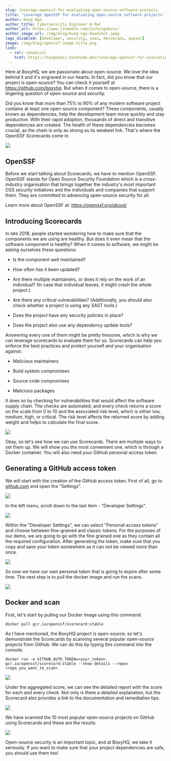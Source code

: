 ```yaml
---
slug: leverage-openssf-for-evaluating-open-source-software-projects
title: 'Leverage OpenSSF for evaluating open-source software projects'
author: Hung Ngo
author_title: Cybersecurity Engineer @ PwC
author_url: https://www.linkedin.com/in/hungoboss/
author_image_url: /img/blog/hung-ngo-headshot.jpeg
tags_disabled: [developer, security, saas, devsecops, appsec]
image: /img/blog/openssf-image-title.png
link:
  - rel: canonical
    href: https://hungoboss.hashnode.dev/leverage-openssf-for-evaluating-open-source-software-projects
---
```


Here at BoxyHQ, we are passionate about open-source. We love the idea behind it and it's engraved in our hearts. In fact, did you know that our project is open-source? You can check it yourself at <https://github.com/boxyhq>. But when it comes to open-source, there is a lingering question of open-source and security.

Did you know that more than 75% to 90% of any modern software project contains at least one open-source component? These components, usually known as dependencies, help the development team move quickly and stay productive. With their rapid adoption, thousands of direct and transitive dependencies are created. The health of these dependencies becomes crucial, as the chain is only as strong as its weakest link. That's where the OpenSSF Scorecards come in.

![](https://lh4.googleusercontent.com/hp8oxCqMo6l0BSD6cHidQgJPgam_Foc7RQ8C6wmxAXTHeRhwU1eY0ufL39miXYV1ga_exi2qPr8nn50En9emQ7N7GQZ4tyvzV6ZnYwelLXnx-NQkUZNdwZ-d9AA1AIJOBdAWoiCnMZhKUI_Q90eH01s)

## OpenSSF

Before we start talking about Scorecards, we have to mention OpenSSF. OpenSSF stands for Open Source Security Foundation which is a cross-industry organisation that brings together the industry's most important OSS security initiatives and the individuals and companies that support them. They are committed to advancing open-source security for all.

Learn more about OpenSSF at: https://openssf.org/about/

## Introducing Scorecards

In late 2018, people started wondering how to make sure that the components we are using are healthy. But does it even mean that the software component is healthy? When it comes to software, we might be asking ourselves these questions:

- Is the component well maintained?

- How often has it been updated?

- Are there multiple maintainers, or does it rely on the work of an individual? (In case that individual leaves, it might crash the whole project.)

- Are there any critical vulnerabilities? (Additionally, you should also check whether a project is using any SAST tools.)

- Does the project have any security policies in place?

- Does the project also use any dependency update tools?

Answering every one of them might be pretty tiresome, which is why we can leverage scorecards to evaluate them for us. Scorecards can help you enforce the best practices and protect yourself and your organisation against:

- Malicious maintainers

- Build system compromises

- Source code compromises

- Malicious packages

It does so by checking for vulnerabilities that would affect the software supply chain. The checks are automated, and every check returns a score on the scale from 0 to 10 and the associated risk level, which is either low, medium, high, or critical. The risk level affects the returned score by adding weight and helps to calculate the final score.

![](https://lh4.googleusercontent.com/tHb-KjPlooIU8Nb94fF8UIJQHHI0H1GqIUjqOfwtf4zfisy3Ftq2mbD5BHYp5uwjZhW6YSWYDU4jGDjsW0tcYHP_3k1eNrJGo-NM8I4x4yOG_m1gjbbNuglwo_0pr4XpUY8t6MP24G4L-OvJDwTfDGc)

Okay, so let's see how we can use Scorecards. There are multiple ways to set them up. We will show you the most convenient one, which is through a Docker container. You will also need your GitHub personal access token.

## Generating a GitHub access token

We will start with the creation of the GitHub access token. First of all, go to [github.com](http://github.com) and open the "Settings".

![](https://lh5.googleusercontent.com/600i0mU6GbwPLppkND1fMHpdaA0ykxtn8YoVDhTOy6PC1bF2gB7nqaGAzkuWNIlsWef8SwHRtwU9UfK2cHsK92BJFbMfNOPifZeCGkX9vANCm1HtgLEmLbYnxRimYV1i3sl16XfeuUKz3mvQ34JLbRc)

In the left menu, scroll down to the last item - "Developer Settings".

![](https://lh6.googleusercontent.com/b7jBPxtPdplexChd_WlIdbjAXfBrL2NVXBtwmfpT7_z9LcoSnG6ap4cvdqRm8YCsidczO-ou1Aa-eYuy_PpwSW9c-hHZGQjr8d45XrPcwOhW0A0vvLUZ9beAcvIsrvacyfl_XmRPdHL63u1Vrp_uBO4)

Within the "Developer Settings", we can select "Personal access tokens" and choose between fine-grained and classic tokens. For the purposes of our demo, we are going to go with the fine grained one as they contain all the required configuration. After generating the token, make sure that you copy and save your token somewhere as it can not be viewed more than once.

![](https://lh3.googleusercontent.com/LRBG1OY3avMyrtqt0Peo-aekRkgL1PayCgihlFnoS4EIk8twx4TtWI2lJwFrs2PErCwgrbEKNC6zqW0-Vu4DULyZbmzJ_2UDzrNx9UlmjQujXLb21arAuyBDu_uOj2oBKMR89JAOW3ZaEiYziSuy7bA)

So now we have our own personal token that is going to expire after some time. The next step is to pull the docker image and run the scans.

![](https://lh6.googleusercontent.com/grvTNct-w3mohG8keEzFtJN8vkAzpk29iPhcZMyTmGSsBC5yuuI3Tlu9ANz54J93m4BwQqVPSlDvslHHvuWEBNYWl42vtNXlT1000U83YTu-iNuOZQA5emAoGYT9Y63PUmPsw9Qc7gUxOecoubZlleE)

## Docker and scan

First, let's start by pulling our Docker image using this command:

`docker pull gcr.io/openssf/scorecard:stable`

As I have mentioned, the BoxyHQ project is open-source, so let's demonstrate the Scorecards by scanning several popular open-source projects from GitHub. We can do this by typing this command into the console:

`docker run -e GITHUB_AUTH_TOKEN=<your_token> gcr.io/openssf/scorecard:stable --show details --repo=<repo_you_want_to_scan>`

![](https://lh5.googleusercontent.com/RbZTY_rEt2mfcDLV61eyustU7DdzIIlXCYpFVIVqKcR5MfHdGmhNaDdj8MYkYOvlHtDuPSxhCDNJzNvJWgCc1IrXXkueq2S4zeOTTYP4aagP6WRyuxWtcebBigMbDvz9coPa4B-2sw7vb0LMWOyZ6xU)

Under the aggregated score, we can see the detailed report with the score for each and every check. Not only is there a detailed explanation, but the Scorecard also provides a link to the documentation and remediation tips.

![](https://lh4.googleusercontent.com/78MQqaN7m-kjG2Ps9cbcZm1CcoQxa8GmpGla1aQL5-cnP1meO79jlHGs7XyCqrD_UPR1D6c4yg6ujN0RPQRfy86ct-kh20VLa841P1NddsETWywBRpW9EC_ZSIqfLldDQSfy0_-faD-qekwcPElLHfY)

We have scanned the 10 most popular open-source projects on GitHub using Scorecards and these are the results.

![](https://lh6.googleusercontent.com/7Pli6PJ-NRP1UDVQoW-1HZa0FZ1AnunK1qwRuPO7m6HGfRglFDQLp9luG0-29u9YzP531e44z6SHFoNQTEYBBcjsSsmAwe1YVbW6RfZ2lxPJ49I_bvm1gw22-O6ppc7wrWKWX_ZMuJduxtdkCPMAPbA)

Open-source security is an important topic, and at BoxyHQ, we take it seriously. If you want to make sure that your project dependencies are safe, you should use them too!

